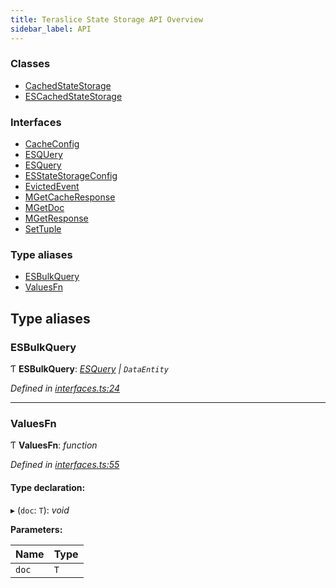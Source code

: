 ```yaml
---
title: Teraslice State Storage API Overview
sidebar_label: API
---
```


### Classes

* [CachedStateStorage](classes/cachedstatestorage.md)
* [ESCachedStateStorage](classes/escachedstatestorage.md)

### Interfaces

* [CacheConfig](interfaces/cacheconfig.md)
* [ESQUery](interfaces/esquery.md)
* [ESQuery](interfaces/esquery.md)
* [ESStateStorageConfig](interfaces/esstatestorageconfig.md)
* [EvictedEvent](interfaces/evictedevent.md)
* [MGetCacheResponse](interfaces/mgetcacheresponse.md)
* [MGetDoc](interfaces/mgetdoc.md)
* [MGetResponse](interfaces/mgetresponse.md)
* [SetTuple](interfaces/settuple.md)

### Type aliases

* [ESBulkQuery](overview.md#esbulkquery)
* [ValuesFn](overview.md#valuesfn)

## Type aliases

###  ESBulkQuery

Ƭ **ESBulkQuery**: *[ESQuery](interfaces/esquery.md) | `DataEntity`*

*Defined in [interfaces.ts:24](https://github.com/terascope/teraslice/blob/fd211a8bb/packages/teraslice-state-storage/src/interfaces.ts#L24)*

___

###  ValuesFn

Ƭ **ValuesFn**: *function*

*Defined in [interfaces.ts:55](https://github.com/terascope/teraslice/blob/fd211a8bb/packages/teraslice-state-storage/src/interfaces.ts#L55)*

#### Type declaration:

▸ (`doc`: `T`): *void*

**Parameters:**

Name | Type |
------ | ------ |
`doc` | `T` |
